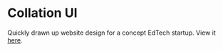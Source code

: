 # Collation UI

Quickly drawn up website design for a concept EdTech startup. View it [here](https://www.figma.com/proto/4SLGx4BddLK8vf2JHvEZl7/Hackathon?node-id=3%3A5&starting-point-node-id=3%3A5).
